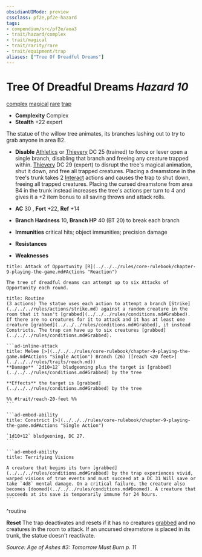 ```yaml
---
obsidianUIMode: preview
cssclass: pf2e,pf2e-hazard
tags:
- compendium/src/pf2e/aoa3
- trait/hazard/complex
- trait/magical
- trait/rarity/rare
- trait/equipment/trap
aliases: ["Tree Of Dreadful Dreams"]
---
```

# Tree Of Dreadful Dreams *Hazard 10*  
[complex](complex.md)  [magical](magical.md)  [rare](rare.md)  [trap](trap.md)  

- **Complexity** Complex
- **Stealth** +22 expert  

The statue of the willow tree animates, its branches lashing out to try to grab anyone in area B2.

- **Disable** [Athletics](../../skills.md#Athletics) or [Thievery](../../skills.md#Thievery) DC 25 (trained) to force or lever open a single branch, disabling that branch and freeing any creature trapped within. [Thievery](../../skills.md#Thievery) DC 29 (expert) to disrupt the tree's magical animation, shut it down, and free all trapped creatures. Placing a dreamstone in the tree's trunk takes 2 [Interact](interact.md) actions and causes the trap to shut down, freeing all trapped creatures. Placing the cursed dreamstone from area B4 in the trunk instead increases the tree's actions per turn to 4 and gives it a +2 item bonus to all saving throws and attack rolls.  

- **AC** 30 , **Fort** +22, **Ref** +14
- **Branch Hardness** 10, **Branch HP** 40 (BT 20) to break each branch
- **Immunities** critical hits; object immunities; precision damage
- **Resistances** 
- **Weaknesses** 
     
```ad-embed-ability
title: Attack of Opportunity [R](../../../rules/core-rulebook/chapter-9-playing-the-game.md#Actions "Reaction")

The tree of dreadful dreams can attempt up to six Attacks of Opportunity each round.
```

````ad-pf2-summary
title: Routine
(3 actions) The statue uses each action to attempt a branch [Strike](../../../rules/actions/strike.md) against a random creature in the room that it hasn't [grabbed](../../../rules/conditions.md#Grabbed). If there are no creatures for it to attack and it has at least one creature [grabbed](../../../rules/conditions.md#Grabbed), it instead Constricts. The trap can have up to six creatures [grabbed](../../../rules/conditions.md#Grabbed).

```ad-inline-attack
title: Melee [>](../../../rules/core-rulebook/chapter-9-playing-the-game.md#Actions "Single Action") Branch (26) ([reach <20 feet>](../../../rules/traits/reach.md))
**Damage** `2d10+12` bludgeoning plus the target is [grabbed](../../../rules/conditions.md#Grabbed) by the tree 
 
**Effects** the target is [grabbed](../../../rules/conditions.md#Grabbed) by the tree

%% #trait/reach-20-feet %%
```

```ad-embed-ability
title: Constrict [>](../../../rules/core-rulebook/chapter-9-playing-the-game.md#Actions "Single Action")

`1d10+12` bludgeoning, DC 27.
```

```ad-embed-ability
title: Terrifying Visions

A creature that begins its turn [grabbed](../../../rules/conditions.md#Grabbed) by the trap experiences vivid, warped visions of true events and must succeed at a DC 31 Will save or take `4d8` mental damage. On a critical failure, the creature also becomes [doomed](../../../rules/conditions.md#Doomed). A creature that succeeds at its save is temporarily immune for 24 hours.
```
````
^routine

**Reset** The trap deactivates and resets if it has no creatures [grabbed](conditions.md#Grabbed) and no creatures in the room to attack. If an uncursed dreamstone is placed in its trunk, the statue doesn't reactivate.  

*Source: Age of Ashes #3: Tomorrow Must Burn p. 11*
